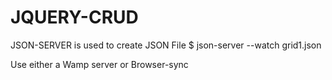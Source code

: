 # JQUERY-CRUD

JSON-SERVER is used to create JSON File
$ json-server --watch grid1.json

Use either a Wamp server or Browser-sync

